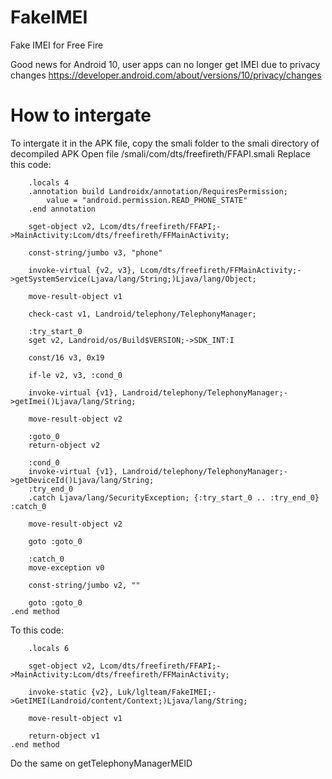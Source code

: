 # FakeIMEI
Fake IMEI for Free Fire

Good news for Android 10, user apps can no longer get IMEI due to privacy changes https://developer.android.com/about/versions/10/privacy/changes

# How to intergate
To intergate it in the APK file, copy the smali folder to the smali directory of decompiled APK
Open file /smali/com/dts/freefireth/FFAPI.smali
Replace this code:
```.method public static getTelephonyManagerIMEI()Ljava/lang/String;
    .locals 4
    .annotation build Landroidx/annotation/RequiresPermission;
        value = "android.permission.READ_PHONE_STATE"
    .end annotation

    sget-object v2, Lcom/dts/freefireth/FFAPI;->MainActivity:Lcom/dts/freefireth/FFMainActivity;

    const-string/jumbo v3, "phone"

    invoke-virtual {v2, v3}, Lcom/dts/freefireth/FFMainActivity;->getSystemService(Ljava/lang/String;)Ljava/lang/Object;

    move-result-object v1

    check-cast v1, Landroid/telephony/TelephonyManager;

    :try_start_0
    sget v2, Landroid/os/Build$VERSION;->SDK_INT:I

    const/16 v3, 0x19

    if-le v2, v3, :cond_0

    invoke-virtual {v1}, Landroid/telephony/TelephonyManager;->getImei()Ljava/lang/String;

    move-result-object v2

    :goto_0
    return-object v2

    :cond_0
    invoke-virtual {v1}, Landroid/telephony/TelephonyManager;->getDeviceId()Ljava/lang/String;
    :try_end_0
    .catch Ljava/lang/SecurityException; {:try_start_0 .. :try_end_0} :catch_0

    move-result-object v2

    goto :goto_0

    :catch_0
    move-exception v0

    const-string/jumbo v2, ""

    goto :goto_0
.end method
```

To this code:
```.method public static getTelephonyManagerIMEI()Ljava/lang/String;
    .locals 6

    sget-object v2, Lcom/dts/freefireth/FFAPI;->MainActivity:Lcom/dts/freefireth/FFMainActivity;

    invoke-static {v2}, Luk/lglteam/FakeIMEI;->GetIMEI(Landroid/content/Context;)Ljava/lang/String;

    move-result-object v1

    return-object v1
.end method
```

Do the same on getTelephonyManagerMEID

